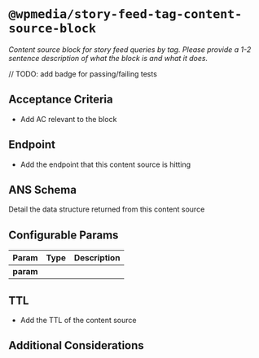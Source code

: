 # `@wpmedia/story-feed-tag-content-source-block`
_Content source block for story feed queries by tag. Please provide a 1-2 sentence description of what the block is and what it does._

// TODO: add badge for passing/failing tests

## Acceptance Criteria

- Add AC relevant to the block

## Endpoint

- Add the endpoint that this content source is hitting

## ANS Schema

Detail the data structure returned from this content source

## Configurable Params

| **Param** | **Type** | **Description** |
| --------- | -------- | --------------- |
| **param** |          |                 |

## TTL

- Add the TTL of the content source

## Additional Considerations
